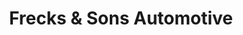---
title: "Frecks & Sons Automotive"
url: /saint-peters/frecks-und-sons-automotive/
shop: Autowerkstatt
---